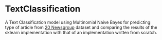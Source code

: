 # TextClassification
A Text Classification model using Multinomial Naive Bayes for predicting type of article from [20 Newsgroup][1] dataset and comparing the results of the sklearn implementation with that of an implementation written from scratch.


[1]: https://archive.ics.uci.edu/ml/datasets/Twenty+Newsgroups.
